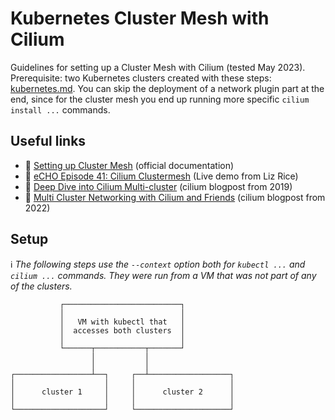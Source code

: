 # Kubernetes Cluster Mesh with Cilium

Guidelines for setting up a Cluster Mesh with Cilium (tested May 2023).  
Prerequisite: two Kubernetes clusters created with these steps: [kubernetes.md](kubernetes.md). You can skip the deployment of a network plugin part at the end, since for the cluster mesh you end up running more specific `cilium install ...` commands.

## Useful links

 - 📄 [Setting up Cluster Mesh](https://docs.cilium.io/en/v1.13/network/clustermesh/clustermesh/) (official documentation)
 - 🎥 [eCHO Episode 41: Cilium Clustermesh](https://www.youtube.com/watch?v=VBOONHW65NU&t=342s) (Live demo from Liz Rice)
 - 📝 [Deep Dive into Cilium Multi-cluster](https://cilium.io/blog/2019/03/12/clustermesh/) (cilium blogpost from 2019)
 - 📝 [Multi Cluster Networking with Cilium and Friends](https://cilium.io/blog/2022/04/12/cilium-multi-cluster-networking/) (cilium blogpost from 2022)


## Setup

ℹ️ *The following steps use the `--context` option both for `kubectl ...` and `cilium ...` commands. They were run from a VM that was not part of any of the clusters.*

```
           ┌──────────────────────────┐
           │                          │
           │   VM with kubectl that   │
           │  accesses both clusters  │
           │                          │
           └──────┬───────────┬───────┘
                  │           │
                  │           │
┌─────────────────┴──┐     ┌──┴──────────────────┐
│                    │     │                     │
│      cluster 1     │     │      cluster 2      │
│                    │     │                     │
└────────────────────┘     └─────────────────────┘
```
